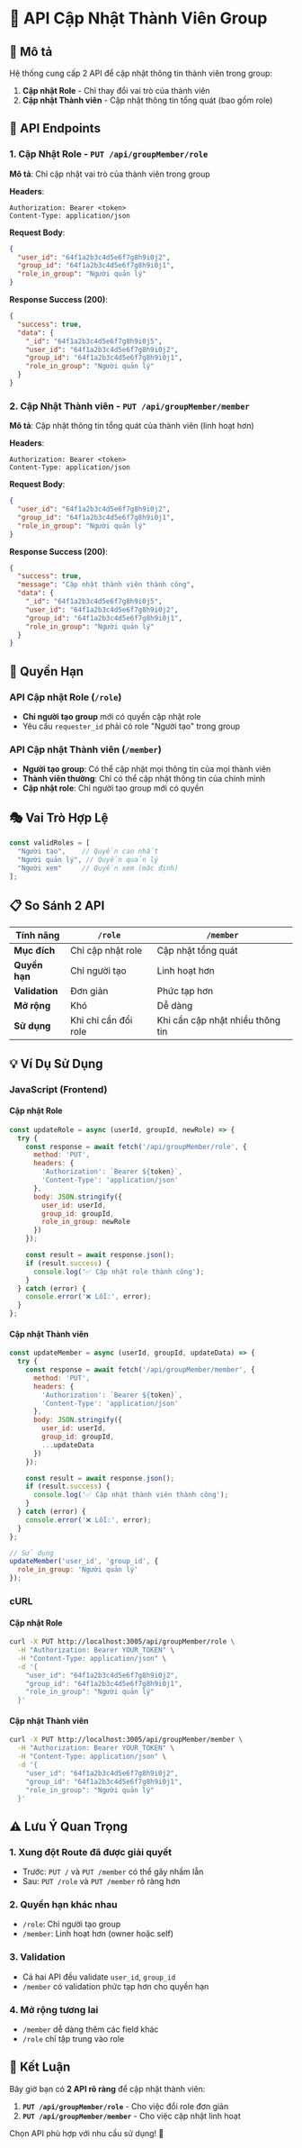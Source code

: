 # 📝 API Cập Nhật Thành Viên Group

## 🎯 Mô tả
Hệ thống cung cấp 2 API để cập nhật thông tin thành viên trong group:

1. **Cập nhật Role** - Chỉ thay đổi vai trò của thành viên
2. **Cập nhật Thành viên** - Cập nhật thông tin tổng quát (bao gồm role)

## 🚀 API Endpoints

### 1. Cập Nhật Role - `PUT /api/groupMember/role`

**Mô tả**: Chỉ cập nhật vai trò của thành viên trong group

**Headers**:
```
Authorization: Bearer <token>
Content-Type: application/json
```

**Request Body**:
```json
{
  "user_id": "64f1a2b3c4d5e6f7g8h9i0j2",
  "group_id": "64f1a2b3c4d5e6f7g8h9i0j1",
  "role_in_group": "Người quản lý"
}
```

**Response Success (200)**:
```json
{
  "success": true,
  "data": {
    "_id": "64f1a2b3c4d5e6f7g8h9i0j5",
    "user_id": "64f1a2b3c4d5e6f7g8h9i0j2",
    "group_id": "64f1a2b3c4d5e6f7g8h9i0j1",
    "role_in_group": "Người quản lý"
  }
}
```

### 2. Cập Nhật Thành viên - `PUT /api/groupMember/member`

**Mô tả**: Cập nhật thông tin tổng quát của thành viên (linh hoạt hơn)

**Headers**:
```
Authorization: Bearer <token>
Content-Type: application/json
```

**Request Body**:
```json
{
  "user_id": "64f1a2b3c4d5e6f7g8h9i0j2",
  "group_id": "64f1a2b3c4d5e6f7g8h9i0j1",
  "role_in_group": "Người quản lý"
}
```

**Response Success (200)**:
```json
{
  "success": true,
  "message": "Cập nhật thành viên thành công",
  "data": {
    "_id": "64f1a2b3c4d5e6f7g8h9i0j5",
    "user_id": "64f1a2b3c4d5e6f7g8h9i0j2",
    "group_id": "64f1a2b3c4d5e6f7g8h9i0j1",
    "role_in_group": "Người quản lý"
  }
}
```

## 🔐 Quyền Hạn

### API Cập nhật Role (`/role`)
- **Chỉ người tạo group** mới có quyền cập nhật role
- Yêu cầu `requester_id` phải có role "Người tạo" trong group

### API Cập nhật Thành viên (`/member`)
- **Người tạo group**: Có thể cập nhật mọi thông tin của mọi thành viên
- **Thành viên thường**: Chỉ có thể cập nhật thông tin của chính mình
- **Cập nhật role**: Chỉ người tạo group mới có quyền

## 🎭 Vai Trò Hợp Lệ

```javascript
const validRoles = [
  "Người tạo",    // Quyền cao nhất
  "Người quản lý", // Quyền quản lý
  "Người xem"     // Quyền xem (mặc định)
];
```

## 📋 So Sánh 2 API

| Tính năng | `/role` | `/member` |
|-----------|---------|-----------|
| **Mục đích** | Chỉ cập nhật role | Cập nhật tổng quát |
| **Quyền hạn** | Chỉ người tạo | Linh hoạt hơn |
| **Validation** | Đơn giản | Phức tạp hơn |
| **Mở rộng** | Khó | Dễ dàng |
| **Sử dụng** | Khi chỉ cần đổi role | Khi cần cập nhật nhiều thông tin |

## 💡 Ví Dụ Sử Dụng

### JavaScript (Frontend)

#### Cập nhật Role
```javascript
const updateRole = async (userId, groupId, newRole) => {
  try {
    const response = await fetch('/api/groupMember/role', {
      method: 'PUT',
      headers: {
        'Authorization': `Bearer ${token}`,
        'Content-Type': 'application/json'
      },
      body: JSON.stringify({
        user_id: userId,
        group_id: groupId,
        role_in_group: newRole
      })
    });

    const result = await response.json();
    if (result.success) {
      console.log('✅ Cập nhật role thành công');
    }
  } catch (error) {
    console.error('❌ Lỗi:', error);
  }
};
```

#### Cập nhật Thành viên
```javascript
const updateMember = async (userId, groupId, updateData) => {
  try {
    const response = await fetch('/api/groupMember/member', {
      method: 'PUT',
      headers: {
        'Authorization': `Bearer ${token}`,
        'Content-Type': 'application/json'
      },
      body: JSON.stringify({
        user_id: userId,
        group_id: groupId,
        ...updateData
      })
    });

    const result = await response.json();
    if (result.success) {
      console.log('✅ Cập nhật thành viên thành công');
    }
  } catch (error) {
    console.error('❌ Lỗi:', error);
  }
};

// Sử dụng
updateMember('user_id', 'group_id', { 
  role_in_group: 'Người quản lý' 
});
```

### cURL

#### Cập nhật Role
```bash
curl -X PUT http://localhost:3005/api/groupMember/role \
  -H "Authorization: Bearer YOUR_TOKEN" \
  -H "Content-Type: application/json" \
  -d '{
    "user_id": "64f1a2b3c4d5e6f7g8h9i0j2",
    "group_id": "64f1a2b3c4d5e6f7g8h9i0j1",
    "role_in_group": "Người quản lý"
  }'
```

#### Cập nhật Thành viên
```bash
curl -X PUT http://localhost:3005/api/groupMember/member \
  -H "Authorization: Bearer YOUR_TOKEN" \
  -H "Content-Type: application/json" \
  -d '{
    "user_id": "64f1a2b3c4d5e6f7g8h9i0j2",
    "group_id": "64f1a2b3c4d5e6f7g8h9i0j1",
    "role_in_group": "Người quản lý"
  }'
```

## ⚠️ Lưu Ý Quan Trọng

### 1. **Xung đột Route đã được giải quyết**
- Trước: `PUT /` và `PUT /member` có thể gây nhầm lẫn
- Sau: `PUT /role` và `PUT /member` rõ ràng hơn

### 2. **Quyền hạn khác nhau**
- `/role`: Chỉ người tạo group
- `/member`: Linh hoạt hơn (owner hoặc self)

### 3. **Validation**
- Cả hai API đều validate `user_id`, `group_id`
- `/member` có validation phức tạp hơn cho quyền hạn

### 4. **Mở rộng tương lai**
- `/member` dễ dàng thêm các field khác
- `/role` chỉ tập trung vào role

## 🎉 Kết Luận

Bây giờ bạn có **2 API rõ ràng** để cập nhật thành viên:

1. **`PUT /api/groupMember/role`** - Cho việc đổi role đơn giản
2. **`PUT /api/groupMember/member`** - Cho việc cập nhật linh hoạt

Chọn API phù hợp với nhu cầu sử dụng! 🚀
